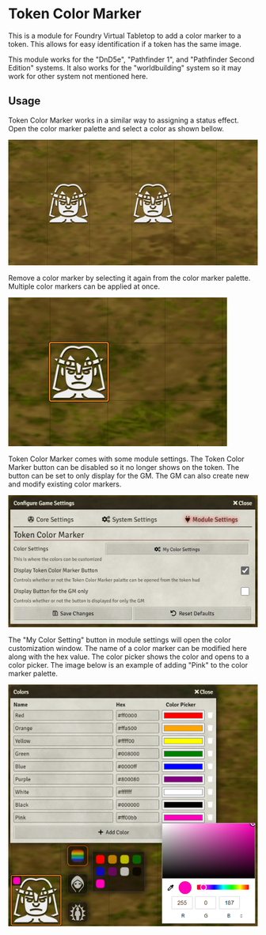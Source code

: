 # Token Color Marker
This is a module for Foundry Virtual Tabletop to add a color marker to a token. This allows for easy identification if a token has the same image.

This module works for the "DnD5e", "Pathfinder 1", and "Pathfinder Second Edition" systems. It also works for the "worldbuilding" system so it may work for other system not mentioned here.

## Usage
Token Color Marker works in a similar  way to assigning a status effect. Open the color marker palette and select a color as shown bellow.

![Token Color Marker](README-img/AddColorMarker.gif)

Remove a color marker by selecting it again from the color marker palette. Multiple color markers can be applied at once.

![Token Color Marker](README-img/MultipleRemove.gif)

Token Color Marker comes with some module settings. The Token Color Marker button can be disabled so it no longer shows on the token. The button can be set to only display for the GM. The GM can also create new and modify existing color markers.

![Token Color Marker](README-img/ModuleSettings.jpg)

The "My Color Setting" button in module settings will open the color customization window. The name of a color marker can be modified here along with the hex value. The color picker shows the color and opens to a color picker. The image below is an example of adding "Pink" to the color marker palette.

![Token Color Marker](README-img/CustomColors.jpg)
